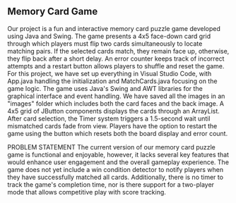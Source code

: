 ## Memory Card Game

Our project is a fun and interactive memory card puzzle game developed using Java and Swing. The game presents a 4x5 face-down card grid through which players must flip two cards simultaneously to locate matching pairs. If the selected cards match, they remain face up, otherwise, they flip back after a short delay. An error counter keeps track of incorrect attempts and a restart button allows players to shuffle and reset the game.
For this project, we have set up everything in Visual Studio Code, with App.java handling the initialization and MatchCards.java focusing on the game logic. The game uses Java's Swing and AWT libraries for the graphical interface and event handling. We have saved all the images in an "images" folder which includes both the card faces and the back image.
A 4x5 grid of JButton components displays the cards through an ArrayList. After card selection, the Timer system triggers a 1.5-second wait until mismatched cards fade from view. Players have the option to restart the game using the button which resets both the board display and error count.

PROBLEM STATEMENT
The current version of our memory card puzzle game is functional and enjoyable, however, it lacks several key features that would enhance user engagement and the overall gameplay experience. The game does not yet include a win condition detector to notify players when they have successfully matched all cards. Additionally, there is no timer to track the game's completion time, nor is there support for a two-player mode that allows competitive play with score tracking.
